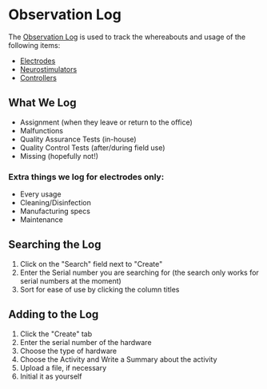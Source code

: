 # Observation Log
The [Observation Log](https://pacific-basin-8674.herokuapp.com/admin/observation/?sort=4&desc=1) is used to track the whereabouts and usage of the following items:
* [Electrodes](electrode)
* [Neurostimulators](neurostimulator)
* [Controllers](controller)

## What We Log
* Assignment (when they leave or return to the office)
* Malfunctions
* Quality Assurance Tests (in-house)
* Quality Control Tests (after/during field use)
* Missing (hopefully not!)

### Extra things we log for electrodes only:
* Every usage
* Cleaning/Disinfection
* Manufacturing specs
* Maintenance

## Searching the Log
1. Click on the "Search" field next to "Create"
2. Enter the Serial number you are searching for (the search only works for serial numbers at the moment)
3. Sort for ease of use by clicking the column titles

## Adding to the Log
1. Click the "Create" tab
2. Enter the serial number of the hardware
3. Choose the type of hardware
4. Choose the Activity and Write a Summary about the activity
5. Upload a file, if necessary
6. Initial it as yourself